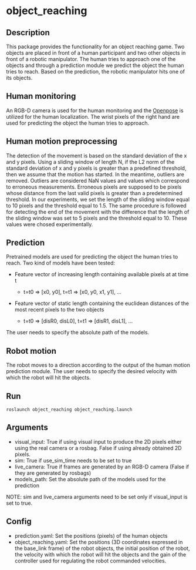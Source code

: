 # object_reaching

## Description
This package provides the functionality for an object reaching game. Two objects are placed in front of a human participant and two other objects in front of a robotic manipulator. The human tries to approach one of the objects and through a prediction module we predict the object the human tries to reach. Based on the prediction, the robotic manipulator hits one of its objects.

## Human monitoring
An RGB-D camera is used for the human monitoring and the [Openpose](https://github.com/CMU-Perceptual-Computing-Lab/openpose) is utilized for the human localization. The wrist pixels of the right hand are used for predicting the object the human tries to approach.

## Human motion preprocessing
The detection of the movement is based on the standard deviation of the x and y pixels. Using a sliding window of length N, if the L2 norm of the standard deviation of x and y pixels is greater than a predefined threshold, then we assume that the motion has started. In the meantime, outliers are removed. Outliers are considered NaN values and values which correspond to erroneous measurements. Erroneous pixels are supposed to be pixels whose distance from the last valid pixels is greater than a predetermined threshold. In our experiments, we set the length of the sliding window equal to 10 pixels and the threshold equal to 1.5. The same procedure is followed for detecting the end of the movement with the difference that the length of the sliding window was set to 5 pixels and the threshold equal to 10. These values were chosed experimentally.

## Prediction
Pretrained models are used for predicting the object the human tries to reach. Two kind of models have been tested:
* Feature vector of increasing length containing available pixels at at time t
	* t=t0 ⇒ [x0, y0], t=t1 ⇒ [x0, y0, x1, y1], …

* Feature vector of static length containing the euclidean distances of the most recent pixels to the two objects
	* t=t0 ⇒ [disR0, disL0], t=t1 ⇒ [disR1, disL1], …

The user needs to specify the absolute path of the models.

## Robot motion
The robot moves to a direction according to the output of the human motion prediction module. The user needs to specify the desired velocity with which the robot will hit the objects.

## Run
`roslaunch object_reaching object_reaching.launch`

## Arguments
* visual_input: True if using visual input to produce the 2D pixels either using the real camera or a rosbag. False if using already obtained 2D pixels.
* sim: True if use_sim_time needs to be set to true
* live_camera: True if frames are generated by an RGB-D camera (False if they are generated by rosbags)
* models_path: Set the absolute path of the models used for the prediction


NOTE: sim and live_camera arguments need to be set only if visual_input is set to true.

## Config
* prediction.yaml: Set the positions (pixels) of the human objects
* object_reaching.yaml: Set the positions (3D coordinates expressed in the base_link frame) of the robot objects, the initial position of the robot, the velocity with which the robot will hit the objects and the gain of the controller used for regulating the robot commanded velocities.
